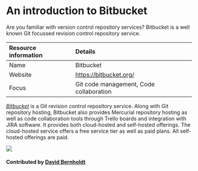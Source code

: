 # An introduction to Bitbucket

Are you familiar with version control repository services? Bitbucket is a well known Git focussed revision control repository service.

Resource information | Details 
:--- | :--- 
Name  | Bitbucket
Website  | https://bitbucket.org/
Focus | Git code management, Code collaboration

*[Bitbucket](https://bitbucket.org/)* is a Git revision control repository service. Along with Git repository hosting, Bitbucket also provides Mercurial repository hosting as well as code collaboration tools through Trello boards and integration with JIRA software. It provides both cloud-hosted and self-hosted offerings.  The cloud-hosted service offers a free service tier as well as paid plans.  All self-hosted offerings are paid.

<img src='https://github.com/betterscientificsoftware/images/blob/master/Logo-class-Bitbucket2x-blue.png' class='logo' />

<!--- Too large
![alt text](https://www.atlassian.com/dam/jcr:e2a6f06f-b3d5-4002-aed3-73539c56a2eb/bitbucket_rgb_slate.png "Bitbucket logl")
--->

#### Contributed by [David Bernholdt](http://github.com/bernhold "David Bernholdt")

<!---
Publish: yes
Categories: development
Topics: revision control
Tags: service, tool
Level: 2
Prerequisites: defaults
Aggregate: none
--->
